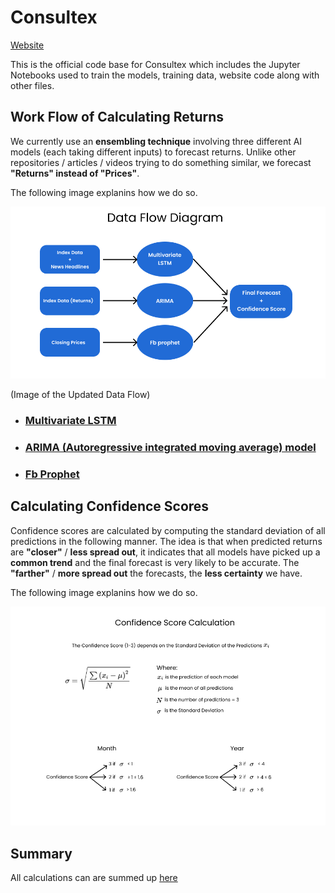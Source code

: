 # Consultex
[Website](https://consultex.tech)

This is the official code base for Consultex which includes the Jupyter Notebooks used to train the models, training data, website code along with other files.

## Work Flow of Calculating Returns
We currently use an **ensembling technique** involving three different AI models (each taking different inputs) to forecast returns.
Unlike other repositories / articles / videos trying to do something similar, we forecast **"Returns" instead of "Prices"**.

The following image explanins how we do so.

![Data Flow Image](./Data%20Flow.png)

(Image of the Updated Data Flow)

- ### [Multivariate LSTM](./Multivariate_LSTM.ipynb)
- ### [ARIMA (Autoregressive integrated moving average) model](./ARIMA_forecasting.ipynb)
- ### [Fb Prophet](./FB_Prophet_Forecast.ipynb)

## Calculating Confidence Scores
Confidence scores are calculated by computing the standard deviation of all predictions in the following manner.
The idea is that when predicted returns are **"closer"** / **less spread out**, it indicates that all models have picked up a **common trend** and the final forecast is very likely to be accurate. The **"farther"** / **more spread out** the forecasts, the **less certainty** we have.

The following image explanins how we do so.

![Confidence Score Calculation](./Confidence.png)
## Summary
All calculations can are summed up [here](./Forecast_for_the_month_of_August.pdf)